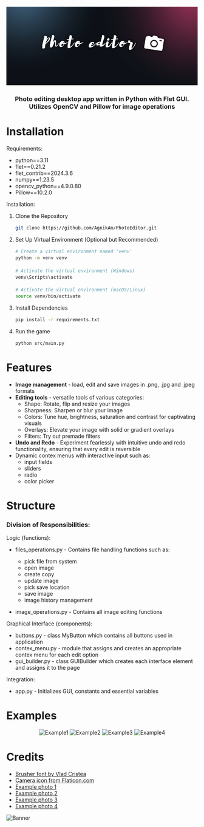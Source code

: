 <div align="center">
  
![Banner](assets/Banner.png)
### Photo editing desktop app written in Python with Flet GUI. Utilizes OpenCV and Pillow for image operations

</div>

# Installation
Requirements:

* python==3.11
* flet==0.21.2
* flet_contrib==2024.3.6
* numpy==1.23.5
* opencv_python==4.9.0.80
* Pillow==10.2.0

Installation:

1. Clone the Repository
   
    ```bash
   git clone https://github.com/AgnikAm/PhotoEditor.git
    ```
3. Set Up Virtual Environment (Optional but Recommended)
   
    ```bash
   # Create a virtual environment named 'venv'
    python -m venv venv

    # Activate the virtual environment (Windows)
    venv\Scripts\activate

    # Activate the virtual environment (macOS/Linux)
    source venv/bin/activate
    ```
5. Install Dependencies
   
    ```bash
   pip install -r requirements.txt
    ```
7. Run the game
   
   ```bash
   python src/main.py
    ```

# Features

* **Image management** - load, edit and save images in .png, .jpg and .jpeg formats
* **Editing tools** - versatile tools of various categories:
  * Shape: Rotate, flip and resize your images
  * Sharpness: Sharpen or blur your image
  * Colors: Tune hue, brightness, saturation and contrast for captivating visuals
  * Overlays: Elevate your image with solid or gradient overlays
  * Filters: Try out premade filters
* **Undo and Redo** - Experiment fearlessly with intuitive undo and redo functionality, ensuring that every edit is reversible
* Dynamic contex menus with interactive input such as:
  * input fields
  * sliders
  * radio
  * color picker

# Structure
### Division of Responsibilities:
Logic (functions):

* files_operations.py - Contains file handling functions such as:
  * pick file from system
  * open image
  * create copy
  * update image
  * pick save location
  * save image
  * image history management

* image_operations.py - Contains all image editing functions

Graphical Interface (components):

* buttons.py - class MyButton which contains all buttons used in application
* contex_menu.py - module that assigns and creates an appropriate contex menu for each edit option
* gui_builder.py - class GUIBuilder which creates each interface element and assigns it to the page

Integration:
* app.py - Initializes GUI, constants and essential variables

# Examples
<div align="center">

![Example1](assets/Example1.png)
![Example2](assets/Example2.png)
![Example3](assets/Example3.png)
![Example4](assets/Example4.png)


</div>

# Credits
* [Brusher font by Vlad Cristea](https://www.dafont.com/brusher.font)
* [Camera icon from Flaticon.com](https://www.flaticon.com/free-icons/photography)
* [Example photo 1](https://upload.wikimedia.org/wikipedia/en/7/7d/Lenna_%28test_image%29.png)
* [Example photo 2](https://www.pexels.com/photo/a-woman-in-floral-dress-wearing-a-hat-4075524/)
* [Example photo 3](https://upload.wikimedia.org/wikipedia/commons/4/47/PNG_transparency_demonstration_1.png)
* [Example photo 4](https://www.pexels.com/photo/white-pink-yellow-and-teal-painted-houses-415687/)

![Banner](assets/Divider.png)